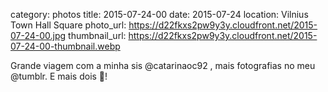 category: photos 
title: 2015-07-24-00
date: 2015-07-24
location: Vilnius Town Hall Square
photo_url: https://d22fkxs2pw9y3y.cloudfront.net/2015-07-24-00.jpg
thumbnail_url: https://d22fkxs2pw9y3y.cloudfront.net/2015-07-24-00-thumbnail.webp

Grande viagem com a minha sis @catarinaoc92 , mais fotografias no meu @tumblr. E mais dois 🎥! 